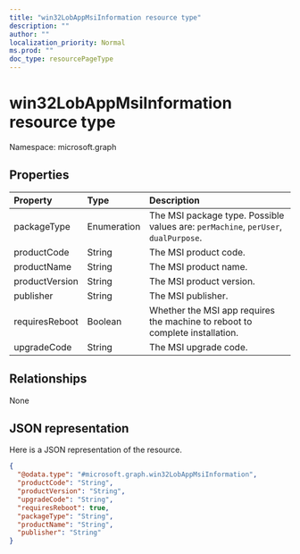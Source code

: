 ```yaml
---
title: "win32LobAppMsiInformation resource type"
description: ""
author: ""
localization_priority: Normal
ms.prod: ""
doc_type: resourcePageType
---
```


# win32LobAppMsiInformation resource type


Namespace: microsoft.graph



## Properties
|Property|Type|Description|
|:---|:---|:---|
|packageType|Enumeration|The MSI package type. Possible values are: `perMachine`, `perUser`, `dualPurpose`.|
|productCode|String|The MSI product code.|
|productName|String|The MSI product name.|
|productVersion|String|The MSI product version.|
|publisher|String|The MSI publisher.|
|requiresReboot|Boolean|Whether the MSI app requires the machine to reboot to complete installation.|
|upgradeCode|String|The MSI upgrade code.|

## Relationships
None

## JSON representation
Here is a JSON representation of the resource.
<!-- {
  "blockType": "resource",
  "@odata.type": "microsoft.graph.win32LobAppMsiInformation"
}
-->
``` json
{
  "@odata.type": "#microsoft.graph.win32LobAppMsiInformation",
  "productCode": "String",
  "productVersion": "String",
  "upgradeCode": "String",
  "requiresReboot": true,
  "packageType": "String",
  "productName": "String",
  "publisher": "String"
}
```

